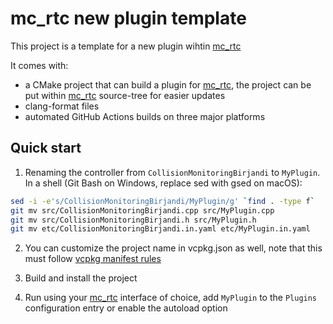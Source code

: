 mc_rtc new plugin template
==

This project is a template for a new plugin wihtin [mc_rtc]

It comes with:
- a CMake project that can build a plugin for [mc_rtc], the project can be put within [mc_rtc] source-tree for easier updates
- clang-format files
- automated GitHub Actions builds on three major platforms

Quick start
--

1. Renaming the controller from `CollisionMonitoringBirjandi` to `MyPlugin`. In a shell (Git Bash on Windows, replace sed with gsed on macOS):

```bash
sed -i -e's/CollisionMonitoringBirjandi/MyPlugin/g' `find . -type f`
git mv src/CollisionMonitoringBirjandi.cpp src/MyPlugin.cpp
git mv src/CollisionMonitoringBirjandi.h src/MyPlugin.h
git mv etc/CollisionMonitoringBirjandi.in.yaml etc/MyPlugin.in.yaml
```

2. You can customize the project name in vcpkg.json as well, note that this must follow [vcpkg manifest rules](https://github.com/microsoft/vcpkg/blob/master/docs/users/manifests.md)

3. Build and install the project

4. Run using your [mc_rtc] interface of choice, add `MyPlugin` to the `Plugins` configuration entry or enable the autoload option

[mc_rtc]: https://jrl-umi3218.github.io/mc_rtc/
